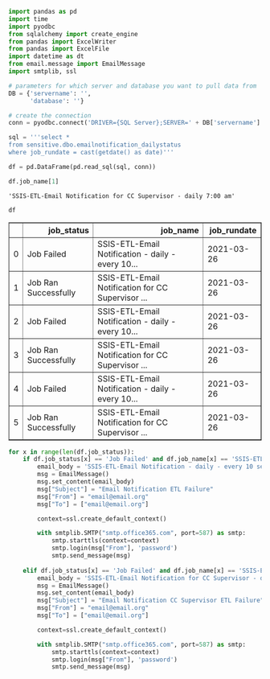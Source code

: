 ```python
import pandas as pd
import time
import pyodbc
from sqlalchemy import create_engine
from pandas import ExcelWriter
from pandas import ExcelFile
import datetime as dt
from email.message import EmailMessage
import smtplib, ssl
```


```python
# parameters for which server and database you want to pull data from
DB = {'servername': '',
      'database': ''}

# create the connection
conn = pyodbc.connect('DRIVER={SQL Server};SERVER=' + DB['servername'] + ';DATABASE=' + DB['database'] + ';Trusted_Connection=yes')
```


```python
sql = '''select * 
from sensitive.dbo.emailnotification_dailystatus
where job_rundate = cast(getdate() as date)'''
```


```python
df = pd.DataFrame(pd.read_sql(sql, conn))
```


```python
df.job_name[1]
```




    'SSIS-ETL-Email Notification for CC Supervisor - daily 7:00 am'




```python
df
```




<div>
<style scoped>
    .dataframe tbody tr th:only-of-type {
        vertical-align: middle;
    }

    .dataframe tbody tr th {
        vertical-align: top;
    }

    .dataframe thead th {
        text-align: right;
    }
</style>
<table border="1" class="dataframe">
  <thead>
    <tr style="text-align: right;">
      <th></th>
      <th>job_status</th>
      <th>job_name</th>
      <th>job_rundate</th>
    </tr>
  </thead>
  <tbody>
    <tr>
      <td>0</td>
      <td>Job Failed</td>
      <td>SSIS-ETL-Email Notification - daily - every 10...</td>
      <td>2021-03-26</td>
    </tr>
    <tr>
      <td>1</td>
      <td>Job Ran Successfully</td>
      <td>SSIS-ETL-Email Notification for CC Supervisor ...</td>
      <td>2021-03-26</td>
    </tr>
    <tr>
      <td>2</td>
      <td>Job Failed</td>
      <td>SSIS-ETL-Email Notification - daily - every 10...</td>
      <td>2021-03-26</td>
    </tr>
    <tr>
      <td>3</td>
      <td>Job Ran Successfully</td>
      <td>SSIS-ETL-Email Notification for CC Supervisor ...</td>
      <td>2021-03-26</td>
    </tr>
    <tr>
      <td>4</td>
      <td>Job Failed</td>
      <td>SSIS-ETL-Email Notification - daily - every 10...</td>
      <td>2021-03-26</td>
    </tr>
    <tr>
      <td>5</td>
      <td>Job Ran Successfully</td>
      <td>SSIS-ETL-Email Notification for CC Supervisor ...</td>
      <td>2021-03-26</td>
    </tr>
  </tbody>
</table>
</div>




```python
for x in range(len(df.job_status)):
    if df.job_status[x] == 'Job Failed' and df.job_name[x] == 'SSIS-ETL-Email Notification - daily - every 10 seconds':
        email_body = 'SSIS-ETL-Email Notification - daily - every 10 seconds has failed.'
        msg = EmailMessage()
        msg.set_content(email_body)
        msg["Subject"] = "Email Notification ETL Failure"
        msg["From"] = "email@email.org"
        msg["To"] = ["email@email.org"]

        context=ssl.create_default_context()

        with smtplib.SMTP("smtp.office365.com", port=587) as smtp:
            smtp.starttls(context=context)
            smtp.login(msg["From"], 'password')
            smtp.send_message(msg)
            
    elif df.job_status[x] == 'Job Failed' and df.job_name[x] == 'SSIS-ETL-Email Notification for CC Supervisor - daily 7:00 am':
        email_body = 'SSIS-ETL-Email Notification for CC Supervisor - daily 7:00 am has failed.'
        msg = EmailMessage()
        msg.set_content(email_body)
        msg["Subject"] = "Email Notification CC Supervisor ETL Failure"
        msg["From"] = "email@email.org"
        msg["To"] = ["email@email.org"]

        context=ssl.create_default_context()

        with smtplib.SMTP("smtp.office365.com", port=587) as smtp:
            smtp.starttls(context=context)
            smtp.login(msg["From"], 'password')
            smtp.send_message(msg)
            
        
                        
```


```python

```


```python

```


```python

```


```python

```


```python

```
